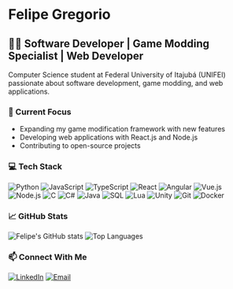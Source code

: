 # Felipe Gregorio

## 👨‍💻 Software Developer | Game Modding Specialist | Web Developer

Computer Science student at Federal University of Itajubá (UNIFEI) passionate about software development, game modding, and web applications.

### 🔭 Current Focus
- Expanding my game modification framework with new features
- Developing web applications with React.js and Node.js
- Contributing to open-source projects

### 💻 Tech Stack
![Python](https://img.shields.io/badge/-Python-3776AB?style=flat&logo=python&logoColor=white)
![JavaScript](https://img.shields.io/badge/-JavaScript-F7DF1E?style=flat&logo=javascript&logoColor=black)
![TypeScript](https://img.shields.io/badge/-TypeScript-3178C6?style=flat&logo=typescript&logoColor=white)
![React](https://img.shields.io/badge/-React-61DAFB?style=flat&logo=react&logoColor=black)
![Angular](https://img.shields.io/badge/-Angular-c3002f?style=flat&logo=angular&logoColor=white)
![Vue.js](https://img.shields.io/badge/-Vue.js-4FC08D?style=flat&logo=vue.js&logoColor=white)
![Node.js](https://img.shields.io/badge/-Node.js-339933?style=flat&logo=node.js&logoColor=white)
![C](https://img.shields.io/badge/-C-A8B9CC?style=flat&logo=c&logoColor=black)
![C#](https://img.shields.io/badge/-C%23-239120?style=flat&logo=csharp&logoColor=white)
![Java](https://img.shields.io/badge/-Java-007396?style=flat&logo=java&logoColor=white)
![SQL](https://img.shields.io/badge/-SQL-4479A1?style=flat&logo=postgresql&logoColor=white)
![Lua](https://img.shields.io/badge/-Lua-2C2D72?style=flat&logo=lua&logoColor=white)
![Unity](https://img.shields.io/badge/-Unity-000000?style=flat&logo=unity&logoColor=white)
![Git](https://img.shields.io/badge/-Git-F05032?style=flat&logo=git&logoColor=white)
![Docker](https://img.shields.io/badge/-Docker-2496ED?style=flat&logo=docker&logoColor=white)

### 📈 GitHub Stats
![Felipe's GitHub stats](https://github-readme-stats.vercel.app/api?username=flp-gregorio&show_icons=true&theme=radical)
![Top Languages](https://github-readme-stats.vercel.app/api/top-langs/?username=flp-gregorio&layout=compact&theme=radical&hide=shaderlab,hlsl,shell)

### 📫 Connect With Me
[![LinkedIn](https://img.shields.io/badge/-LinkedIn-0077B5?style=flat&logo=linkedin)](https://www.linkedin.com/in/felipe-gregorio-85bb4b1a2)
[![Email](https://img.shields.io/badge/-Email-D14836?style=flat&logo=gmail&logoColor=white)](mailto:felipealvesgregorio01@gmail.com)
